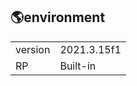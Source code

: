 🌎environment
-------

<table>
  <tr>
    <td> version </td> <td>2021.3.15f1</td>
  </tr>
  <tr>
    <td> RP </td> <td>Built-in</td>
  </tr>
</table>